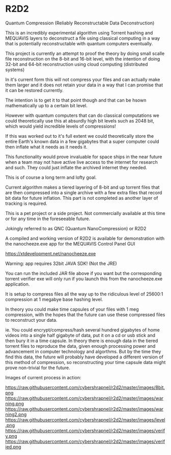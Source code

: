# R2D2
Quantum Compression (Reliably Reconstructable Data Deconstruction)

This is an incredibly experimental algorithm using Torrent hashing and MEQUAVIS layers to deconstruct a file using classical computing in a way that is potentially reconstructable with quantum computers eventually. 

This project is currently an attempt to proof the theory by doing small scalle file reconstruction on the 8-bit and 16-bit level, with the intention of doing 32-bit and 64-bit reconstruction using cloud computing (distributed systems)

In it's current form this will not compress your files and can actually make them larger and it does not retain your data in a way that I can promise that it can be restored currently.

The intention is to get it to that point though and that can be hsown mathematically up to a certain bit level.

However with quantum computers that can do classical computations we could theoretically use this at absurdly high bit levels such as 2048 bit, which would yield incredible levels of compressions!

If this was worked out to it's full extent we could theoretically store the entire Earth's known data in a few gigabytes that a super computer could then inflate what it needs as it needs it.

This functionality would prove invaluable for space ships in the near future when a team may not have active live access to the internet for research and such. They could just inflate the archived internet they needed.

This is of course a long term and lofty goal.

Current algorithm makes a tiered layering of 8-bit and up torrent files that are then compressed into a single archive with a few extra files that record bit data for future inflation. This part is not completed as another layer of tracking is required.

This is a pet project or a side project. Not commercially available at this time or for any time in the foreseeable future.

Jokingly referred to as QNC (Quantum NanoCompression) or R2D2

A compiled and working version of R2D2 is available for demonstration with the nanocheeze.exe app for the MEQUAVIS Control Panel GUI

https://xtdevelopment.net/nanocheeze.exe

Warning: app requires 32bit JAVA SDK! (Not the JRE)

You can run the included JAR file above if you want but the corresponding torrent verifier exe will only run if you launch this from the nanocheeze.exe application.

It is setup to compress files all the way up to the ridiculous level of 25600:1 compression at 1 megabye base hashing level. 

In theory you could make time capsules of your files with 1 meg compression, with the hopes that the future can use these compressed files to reconstruct your data.

ie. You could encrypt/compress/hash several hundred gigabytes of home videos into a single half gigabyte of data, put it on a cd or usb stick and then bury it in a time capsule. In theory there is enough data in the tiered torrent files to reproduce the data, given enough processing power and advancement in computer technology and algorthms. But by the time they find this data, the future will probably have developed a different version of this method of compression, so reconstructing your time capsule data might prove non-trivial for the future.

Images of current process in action:

https://raw.githubusercontent.com/cybershrapnel/r2d2/master/images/8bit.png
https://raw.githubusercontent.com/cybershrapnel/r2d2/master/images/warning.png
https://raw.githubusercontent.com/cybershrapnel/r2d2/master/images/warning2.png
https://raw.githubusercontent.com/cybershrapnel/r2d2/master/images/level.png
https://raw.githubusercontent.com/cybershrapnel/r2d2/master/images/verify.png
https://raw.githubusercontent.com/cybershrapnel/r2d2/master/images/verified.png
